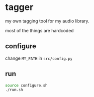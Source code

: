 # tagger

my own tagging tool for my audio library.

most of the things are hardcoded

## configure

change `MY_PATH` in `src/config.py`

## run

```bash
source configure.sh
./run.sh
```
